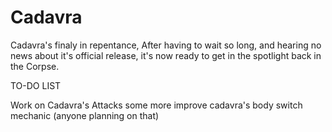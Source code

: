 # Cadavra


Cadavra's finaly in repentance, After having to wait so long, and hearing no news about it's official release, it's now ready to get in the spotlight back in the Corpse. 


TO-DO LIST

Work on Cadavra's Attacks some more
improve cadavra's body switch mechanic (anyone planning on that)
